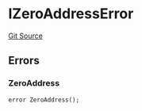 # IZeroAddressError
[Git Source](https://github.com/thrackle-io/tron/blob/28055da058876a0a8138d3f9a19aa587a0c30e2b/src/common/IErrors.sol)


## Errors
### ZeroAddress

```solidity
error ZeroAddress();
```

